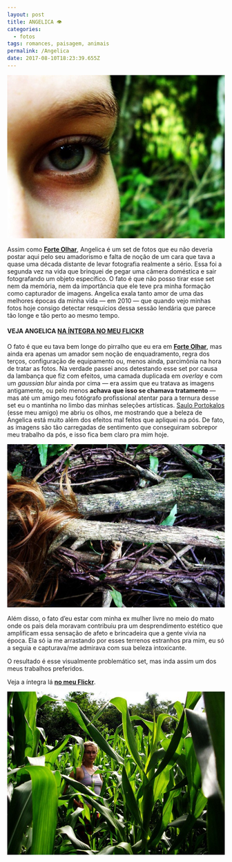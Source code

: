 ```yaml
---
layout: post
title: ANGELICA 👁
categories:
  - fotos
tags: romances, paisagem, animais
permalink: /Angelica
date: 2017-08-10T18:23:39.655Z
---
```

![](/images/uploads/1_cdbybtfa6hmomqx31jdk1q.jpeg)

Assim como **[Forte Olhar](https://macalango.com/forte-olhar-56362604df2c)**, Angelica é um set de fotos que eu não deveria postar aqui pelo seu amadorismo e falta de noção de um cara que tava a quase uma década distante de levar fotografia realmente a sério. Essa foi a segunda vez na vida que brinquei de pegar uma câmera doméstica e sair fotografando um objeto específico. O fato é que não posso tirar esse set nem da memória, nem da importância que ele teve pra minha formação como capturador de imagens. Angelica exala tanto amor de uma das melhores épocas da minha vida — em 2010 — que quando vejo minhas fotos hoje consigo detectar resquícios dessa sessão lendária que parece tão longe e tão perto ao mesmo tempo.

#### VEJA ANGELICA [NA ÍNTEGRA NO MEU FLICKR](https://flic.kr/s/aHskAYso1T)

O fato é que eu tava bem longe do pirralho que eu era em **[Forte Olhar](/fotos/2017/08/09/forte-olhar.html)**, mas ainda era apenas um amador sem noção de enquadramento, regra dos terços, configuração de equipamento ou, menos ainda, parcimônia na hora de tratar as fotos. Na verdade passei anos detestando esse set por causa da lambança que fiz com efeitos, uma camada duplicada em *overlay* e com um *gaussian blur* ainda por cima — era assim que eu tratava as imagens antigamente, ou pelo menos **achava que isso se chamava tratamento** — mas até um amigo meu fotógrafo profissional atentar para a ternura desse set eu o mantinha no limbo das minhas seleções artísticas. [Saulo Portokalos](https://www.facebook.com/FRameoficial/) (esse meu amigo) me abriu os olhos, me mostrando que a beleza de Angelica está muito além dos efeitos mal feitos que apliquei na pós. De fato, as imagens são tão carregadas de sentimento que conseguiram sobrepor meu trabalho da pós, e isso fica bem claro pra mim hoje.

![](/images/uploads/1_ymd9p2etbu7etmiqzyzzra.jpeg)

Além disso, o fato d’eu estar com minha ex mulher livre no meio do mato onde os pais dela moravam contribuiu pra um desprendimento estético que amplificam essa sensação de afeto e brincadeira que a gente vivia na época. Ela só ia me arrastando por esses terrenos estranhos pra mim, eu só a seguia e capturava/me admirava com sua beleza intoxicante.

O resultado é esse visualmente problemático set, mas inda assim um dos meus trabalhos preferidos.

Veja a íntegra lá **[no meu Flickr](https://flic.kr/s/aHskAYso1T)**.

![](/images/uploads/1_8z1pihrbfw_wlt76pfifrq.jpeg)